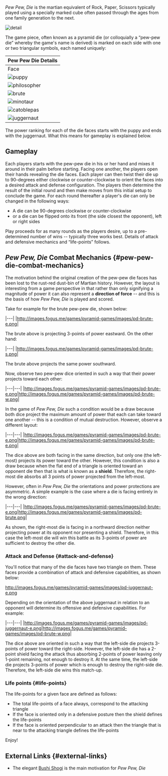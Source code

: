 *Pew Pew, Die* is the martian equivalent of Rock, Paper, Scissors
typically played using a specially marked cube often passed through the
ages from one family generation to the next.

![detail](http://images.fogus.me/games/pyramid-games/images/pew-pew-hand.png)

The game piece, often known
as a pyramid die (or colloquially a “pew-pew die” whereby the game's
name is derived) is marked on each side with one or two triangular
symbols, each named uniquely:

|Pew Pew Die Details|
|-------------------|
|Face|Name|
|![puppy](http://images.fogus.me/games/pyramid-games/images/pd-puppy.png)|puppy|
|![philosopher](http://images.fogus.me/games/pyramid-games/images/pd-philosopher.png)|philosopher|
|![brute](http://images.fogus.me/games/pyramid-games/images/pd-brute.png)|brute|
|![minotaur](http://images.fogus.me/games/pyramid-games/images/pd-minotaur.png)|<s>minotaur</s>|
|![catoblepas](http://images.fogus.me/games/pyramid-games/images/pd-catoblepas.png)|catoblepas|
|![juggernaut](http://images.fogus.me/games/pyramid-games/images/pd-juggernaut.png)|juggernaut|

The power ranking for each of the die faces starts with the puppy and
ends with the juggernaut. What this means for gameplay is explained
below.

Gameplay
--------

Each players starts with the pew-pew die in his or her hand and mixes it
around in their palm before starting. Facing one another, the players
open their hands revealing the die faces. Each player can then twist
their die up to 90-degrees either clockwise or counter-clockwise to
orient the faces into a desired attack and defense configuration. The
players then determine the result of the initial round and then make
moves from this initial setup to conclude the game. For each round
thereafter a player's die can only be changed in the following ways:

-   A die can be 90-degrees clockwise or counter-clockwise
-   or a die can be flipped onto its front (the side closest the
    opponent), left or right sides

Play proceeds for as many rounds as the players desire, up to a
pre-determined number of wins -- typically three works best. Details of
attack and defensive mechanics and “life-points” follows.

*Pew Pew, Die* Combat Mechanics {#pew-pew-die-combat-mechanics}
-------------------------------

The motivation behind the original creation of the pew-pew die faces has
been lost to the rust-red dust-bin of Martian history. However, the
layout is interesting from a game perspective in that rather than only
signifying a magnitude of power it can also represent a **direction of
force** -- and this is the basis of how *Pew Pew, Die* is played and
scored.

Take for example for the brute pew-pew die, shown below:

|---|
|<http://images.fogus.me/games/pyramid-games/images/pd-brute-e.png>|

The brute above is projecting 3-points of power eastward. On the other
hand:

|---|
|<http://images.fogus.me/games/pyramid-games/images/pd-brute-s.png>|

The brute above projects the same power southward.

Now, observe two pew-pew dice oriented in such a way that their power
projects toward each other:

|---|---|
|<http://images.fogus.me/games/pyramid-games/images/pd-brute-e.png>|<http://images.fogus.me/games/pyramid-games/images/pd-brute-w.png>|

In the game of *Pew Pew, Die* such a condition would be a draw because
both dice project the maximum amount of power that each can take toward
one another -- this is a condition of mutual destruction. However,
observe a different layout:

|---|---|
|<http://images.fogus.me/games/pyramid-games/images/pd-brute-e.png>|<http://images.fogus.me/games/pyramid-games/images/pd-brute-e.png>|

The dice above are both facing in the same direction, but only one (the
left-most) projects its power toward the other. However, this condition
is also a draw because when the flat end of a triangle is oriented
toward an opponent die then that is what is known as a **shield**.
Therefore, the right-most die absorbs all 3 points of power projected
from the left-most.

However, often in *Pew Pew, Die* the orientations and power protections
are asymmetric. A simple example is the case where a die is facing
entirely in the wrong direction:

|---|---|
|<http://images.fogus.me/games/pyramid-games/images/pd-brute-e.png>|<http://images.fogus.me/games/pyramid-games/images/pd-brute.png>|

As shown, the right-most die is facing in a northward direction neither
projecting power at its opponent nor presenting a shield. Therefore, in
this case the left-most die will win this battle as its 3-points of
power are sufficient to destroy the other die.

### Attack and Defense {#attack-and-defense}

You'll notice that many of the die faces have two triangle on them.
These faces provide a combination of attack and defensive capabilities,
as shown below:

<http://images.fogus.me/games/pyramid-games/images/pd-juggernaut-e.png>

Depending on the orientation of the above juggernaut in relation to an
opponent will determine its offensive and defensive capabilities. For
example:

|---|---|
|<http://images.fogus.me/games/pyramid-games/images/pd-juggernaut-e.png>|<http://images.fogus.me/games/pyramid-games/images/pd-brute-w.png>|

The dice above are oriented in such a way that the left-side die
projects 3-points of power toward the right-side. However, the left-side
die has a 2-point shield facing the attack thus absorbing 2-points of
power leaving only 1-point remaining, not enough to destroy it. At the
same time, the left-side die projects 3-points of power which is enough
to destroy the right-side die. Therefore, the left-side die wins this
match-up.

### Life points {#life-points}

The life-points for a given face are defined as follows:

-   The total life-points of a face always, correspond to the attacking
    triangle
-   If the face is oriented only in a defensive posture then the shield
    defines the life-points
-   If the face is oriented perpendicular to an attack then the triangle
    that is near to the attacking triangle defines the life-points

Enjoy!

External Links {#external-links}
--------------

-   The elegant [Bushi Shogi][] is the main motivation for *Pew Pew,
    Die*

  [Bushi Shogi]: http://www.kolumbus.fi/geodun/bushi/bushi.htm
  
